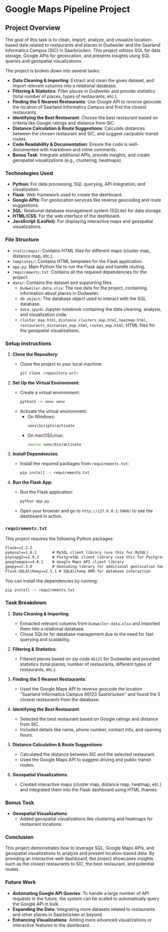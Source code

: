 # Google Maps Pipeline Project

## Project Overview

The goal of this task is to clean, import, analyze, and visualize location-based data related to restaurants and places in Dudweiler and the Saarland Informatics Campus (SIC) in Saarbrücken. This project utilizes SQL for data storage, Google APIs for geolocation, and presents insights using SQL queries and geospatial visualizations.

The project is broken down into several tasks:

- **Data Cleaning & Importing**: Extract and clean the given dataset, and import relevant columns into a relational database.
- **Filtering & Statistics**: Filter places in Dudweiler and provide statistics (total number of places, types of restaurants, etc.).
- **Finding the 5 Nearest Restaurants**: Use Google API to reverse geocode the location of Saarland Informatics Campus and find the closest restaurants.
- **Identifying the Best Restaurant**: Choose the best restaurant based on criteria like Google ratings and distance from SIC.
- **Distance Calculation & Route Suggestions**: Calculate distances between the chosen restaurant and SIC, and suggest car/public transit routes.
- **Code Readability & Documentation**: Ensure the code is well-documented with markdown and inline comments.
- **Bonus Task**: Integrate additional APIs, provide insights, and create geospatial visualizations (e.g., clustering, heatmaps).

### Technologies Used

- **Python**: For data processing, SQL querying, API integration, and visualization.
- **Flask**: Web framework used to create the dashboard.
- **Google APIs**: For geolocation services like reverse geocoding and route suggestions.
- **SQL**: Relational database management system (SQLite) for data storage.
- **HTML/CSS**: For the web interface of the dashboard.
- **JavaScript (Leaflet)**: For displaying interactive maps and geospatial visualizations.

### File Structure

- `static/maps/`: Contains HTML files for different maps (cluster map, distance map, etc.).
- `templates/`: Contains HTML templates for the Flask application.
- `app.py`: Main Python file to run the Flask app and handle routing.
- `requirements.txt`: Contains all the required dependencies for the project.
- `data/`: Contains the dataset and supporting files.
  - `Dudweiler-data.xlsx`: The raw data for the project, containing information about places in Dudweiler.
  - `db object`: The database object used to interact with the SQL database.
  - `data.ipynb`: Jupyter notebook containing the data cleaning, analysis, and visualization code.
  - `cluster_map.html`, `distance_clusters_map.html`, `heatmap.html`, `restaurants_distances_map.html`, `routes_map.html`: HTML files for the geospatial visualizations.

### Setup Instructions

1. **Clone the Repository**:
    - Clone the project to your local machine:
      ```bash
      git clone <repository-url>
      ```

2. **Set Up the Virtual Environment**:
    - Create a virtual environment:
      ```bash
      python3 -m venv venv
      ```
    - Activate the virtual environment:
      - On Windows:
        ```bash
        venv\Scripts\activate
        ```
      - On macOS/Linux:
        ```bash
        source venv/bin/activate
        ```

3. **Install Dependencies**:
    - Install the required packages from `requirements.txt`:
      ```bash
      pip install -r requirements.txt
      ```

4. **Run the Flask App**:
    - Run the Flask application:
      ```bash
      python app.py
      ```
    - Open your browser and go to `http://127.0.0.1:5000/` to see the dashboard in action.

### `requirements.txt`

This project requires the following Python packages:

```txt
Flask==2.2.2
pymysql==1.0.2       # MySQL client library (use this for MySQL)
psycopg2==2.9.3      # PostgreSQL client library (use this for Postgres)
googlemaps==4.0.1    # Google Maps API client library
geopy==2.3.0         # Geocoding library for additional geolocation handling
Flask-SQLAlchemy==2.5.1 # SQLAlchemy ORM for database interaction
```

You can install the dependencies by running:

```bash
pip install -r requirements.txt
```

### Task Breakdown

1. **Data Cleaning & Importing**: 
    - Extracted relevant columns from `Dudweiler-data.xlsx` and imported them into a relational database.
    - Chose SQLite for database management due to the need for fast querying and scalability.

2. **Filtering & Statistics**: 
    - Filtered places based on zip code `66125` for Dudweiler and provided statistics (total places, number of restaurants, different types of restaurants, etc.).

3. **Finding the 5 Nearest Restaurants**:
    - Used the Google Maps API to reverse geocode the location "Saarland Informatics Campus 66123 Saarbrücken" and found the 5 closest restaurants from the database.

4. **Identifying the Best Restaurant**:
    - Selected the best restaurant based on Google ratings and distance from SIC.
    - Included details like name, phone number, contact info, and opening hours.

5. **Distance Calculation & Route Suggestions**:
    - Calculated the distance between SIC and the selected restaurant.
    - Used the Google Maps API to suggest driving and public transit routes.

6. **Geospatial Visualizations**:
    - Created interactive maps (cluster map, distance map, heatmap, etc.) and integrated them into the Flask dashboard using HTML iframes.

### Bonus Task

- **Geospatial Visualizations**: 
    - Added geospatial visualizations like clustering and heatmaps for restaurant locations.

### Conclusion

This project demonstrates how to leverage SQL, Google Maps APIs, and geospatial visualizations to analyze and present location-based data. By providing an interactive web dashboard, the project showcases insights such as the closest restaurants to SIC, the best restaurant, and potential routes.

### Future Work

- **Automating Google API Queries**: To handle a large number of API requests in the future, the system can be scaled to automatically query the Google API in bulk.
- **Expanding the Data**: Integrating more datasets related to restaurants and other places in Saarbrücken or beyond.
- **Enhancing Visualizations**: Adding more advanced visualizations or interactive features to the dashboard.

